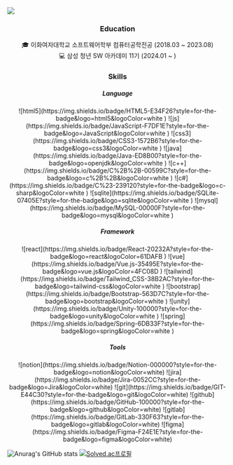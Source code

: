 <img src="https://capsule-render.vercel.app/api?type=Venom&color=aa7bd9&height=150&section=header&text=Welcome%20to%20JeongSol's%20Github!&fontSize=36&animation=fadeIn" />

<div>
<section style="text-align: center">
    <h3>Education</h3>
    <p>🎓 이화여자대학교 소프트웨어학부 컴퓨터공학전공 (2018.03 ~ 2023.08)<br/>💻 삼성 청년 SW 아카데미 11기 (2024.01 ~ )</p>
    </section>
    <section style="text-align: center">
    <h3>Skills</h3>
    <h5>Language</h5>
    ![html5](https://img.shields.io/badge/HTML5-E34F26?style=for-the-badge&logo=html5&logoColor=white
    )
    ![js](https://img.shields.io/badge/JavaScript-F7DF1E?style=for-the-badge&logo=JavaScript&logoColor=white
    )
    ![css3](https://img.shields.io/badge/CSS3-1572B6?style=for-the-badge&logo=css3&logoColor=white
    )
    ![java](https://img.shields.io/badge/Java-ED8B00?style=for-the-badge&logo=openjdk&logoColor=white
    )
    ![c++](https://img.shields.io/badge/C%2B%2B-00599C?style=for-the-badge&logo=c%2B%2B&logoColor=white
    )
    ![c#](https://img.shields.io/badge/C%23-239120?style=for-the-badge&logo=c-sharp&logoColor=white
    )
    ![sqlite](https://img.shields.io/badge/SQLite-07405E?style=for-the-badge&logo=sqlite&logoColor=white
    )
    ![mysql](https://img.shields.io/badge/MySQL-00000F?style=for-the-badge&logo=mysql&logoColor=white
    )
    <h5>Framework</h5>
    ![react](https://img.shields.io/badge/React-20232A?style=for-the-badge&logo=react&logoColor=61DAFB
    )
    ![vue](https://img.shields.io/badge/Vue.js-35495E?style=for-the-badge&logo=vue.js&logoColor=4FC08D
    )
    ![tailwind](https://img.shields.io/badge/Tailwind_CSS-38B2AC?style=for-the-badge&logo=tailwind-css&logoColor=white
    )
    ![bootstrap](https://img.shields.io/badge/Bootstrap-563D7C?style=for-the-badge&logo=bootstrap&logoColor=white
    )
    ![unity](https://img.shields.io/badge/Unity-100000?style=for-the-badge&logo=unity&logoColor=white
    )
    ![spring](https://img.shields.io/badge/Spring-6DB33F?style=for-the-badge&logo=spring&logoColor=white
    )
    <h5>Tools</h5>
    ![notion](https://img.shields.io/badge/Notion-000000?style=for-the-badge&logo=notion&logoColor=white)
    ![jira](https://img.shields.io/badge/Jira-0052CC?style=for-the-badge&logo=Jira&logoColor=white)
    ![git](https://img.shields.io/badge/GIT-E44C30?style=for-the-badge&logo=git&logoColor=white)
    ![github](https://img.shields.io/badge/GitHub-100000?style=for-the-badge&logo=github&logoColor=white)
    ![gitlab](https://img.shields.io/badge/GitLab-330F63?style=for-the-badge&logo=gitlab&logoColor=white)
    ![figma](https://img.shields.io/badge/Figma-F24E1E?style=for-the-badge&logo=figma&logoColor=white)
    </section>
</div>

![Anurag's GitHub stats](https://github-readme-stats.vercel.app/api?username=S01-21&show_icons=true&theme=tokyonight) [![Solved.ac프로필](http://mazassumnida.wtf/api/v2/generate_badge?boj=lop080)](https://solved.ac/lop080)

<!--
**S01-21/S01-21** is a ✨ _special_ ✨ repository because its `README.md` (this file) appears on your GitHub profile.

Here are some ideas to get you started:

- 🔭 I’m currently working on ...
- 🌱 I’m currently learning ...
- 👯 I’m looking to collaborate on ...
- 🤔 I’m looking for help with ...
- 💬 Ask me about ...
- 📫 How to reach me: ...
- 😄 Pronouns: ...
- ⚡ Fun fact: ...
-->
